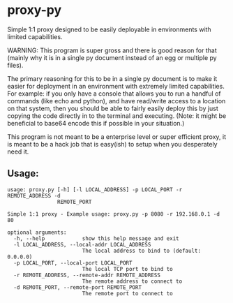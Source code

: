 # proxy-py
Simple 1:1 proxy designed to be easily deployable in environments with limited capabilities.

WARNING: This program is super gross and there is good reason for that (mainly why it is in a single py document instead of an egg or multiple py files).

The primary reasoning for this to be in a single py document is to make it easier for deployment in an environment with extremely limited capabilities.  For example: if you only have a console that allows you to run a handful of commands (like echo and python), and have read/write access to a location on that system, then you should be able to fairly easily deploy this by just copying the code directly in to the terminal and executing.  (Note: it might be beneficial to base64 encode this if possible in your situation.)

This program is not meant to be a enterprise level or super efficient proxy, it is meant to be a hack job that is easy(ish) to setup when you desperately need it.

## Usage:

```
usage: proxy.py [-h] [-l LOCAL_ADDRESS] -p LOCAL_PORT -r REMOTE_ADDRESS -d
                REMOTE_PORT

Simple 1:1 proxy - Example usage: proxy.py -p 8080 -r 192.168.0.1 -d 80

optional arguments:
  -h, --help            show this help message and exit
  -l LOCAL_ADDRESS, --local-addr LOCAL_ADDRESS
                        The local address to bind to (default: 0.0.0.0)
  -p LOCAL_PORT, --local-port LOCAL_PORT
                        The local TCP port to bind to
  -r REMOTE_ADDRESS, --remote-addr REMOTE_ADDRESS
                        The remote address to connect to
  -d REMOTE_PORT, --remote-port REMOTE_PORT
                        The remote port to connect to
```
